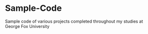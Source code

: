 # Sample-Code
Sample code of various projects completed throughout my studies at George Fox University
